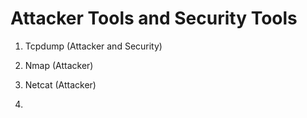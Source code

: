 # Attacker Tools and Security Tools
1. Tcpdump (Attacker and Security)

2. Nmap (Attacker)

3. Netcat (Attacker)

4. 